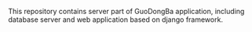 This repository contains server part of GuoDongBa application, including database server and web application based on django framework.

